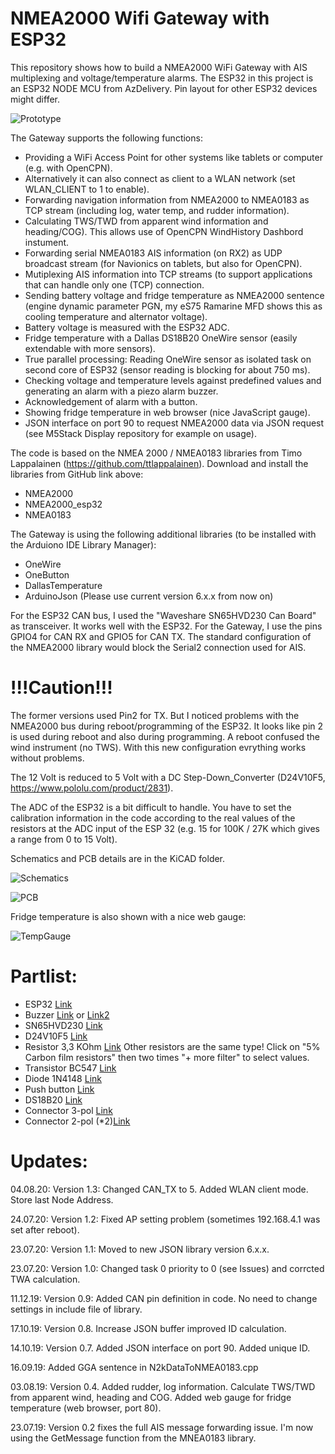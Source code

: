 # NMEA2000 Wifi Gateway with ESP32
This repository shows how to build a NMEA2000 WiFi Gateway with AIS multiplexing and voltage/temperature alarms.
The ESP32 in this project is an ESP32 NODE MCU from AzDelivery. Pin layout for other ESP32 devices might differ.

![Prototype](https://github.com/AK-Homberger/NMEA2000WifiGateway-with-ESP32/blob/master/Gateway%20Prototype.JPG)

The Gateway supports the following functions:

- Providing a WiFi Access Point for other systems like tablets or computer (e.g. with OpenCPN).
- Alternatively it can also connect as client to a WLAN network (set WLAN_CLIENT to 1 to enable).
- Forwarding navigation information from NMEA2000 to NMEA0183 as TCP stream (including log, water temp, and rudder information).
- Calculating TWS/TWD from apparent wind information and heading/COG). This allows use of OpenCPN WindHistory Dashbord instument.
- Forwarding serial NMEA0183 AIS information (on RX2) as UDP broadcast stream (for Navionics on tablets, but also for OpenCPN).
- Mutiplexing AIS information into TCP streams (to support applications that can handle only one (TCP) connection.
- Sending battery voltage and fridge temperature as NMEA2000 sentence (engine dynamic parameter PGN, my eS75 Ramarine MFD shows this as cooling temperature and alternator voltage).
- Battery voltage is measured with the ESP32 ADC.
- Fridge temperature with a Dallas DS18B20 OneWire sensor (easily extendable with more sensors).
- True parallel processing: Reading OneWire sensor as isolated task on second core of ESP32 (sensor reading is blocking for about 750 ms).
- Checking voltage and temperature levels against predefined values and generating an alarm with a piezo alarm buzzer.
- Acknowledgement of alarm with a button.
- Showing fridge temperature in web browser (nice JavaScript gauge).
- JSON interface on port 90 to request NMEA2000 data via JSON request (see M5Stack Display repository for example on usage).

The code is based on the NMEA 2000 / NMEA0183 libraries from Timo Lappalainen (https://github.com/ttlappalainen).
Download and install the libraries from GitHub link above:

- NMEA2000
- NMEA2000_esp32
- NMEA0183

The Gateway is using the following additional libraries (to be installed with the Arduiono IDE Library Manager):

- OneWire
- OneButton
- DallasTemperature
- ArduinoJson (Please use current version 6.x.x from now on)

For the ESP32 CAN bus, I used the "Waveshare SN65HVD230 Can Board" as transceiver. It works well with the ESP32.
For the Gateway, I use the pins GPIO4 for CAN RX and GPIO5 for CAN TX. The standard configuration of the NMEA2000 library would block the Serial2 connection used for AIS.

# !!!Caution!!! 
The former versions used Pin2 for TX. But I noticed problems with the NMEA2000 bus during reboot/programming of the ESP32. It looks like pin 2 is used during reboot and also during programming. A reboot confused the wind instrument (no TWS). With this new configuration evrything works without problems.

The 12 Volt is reduced to 5 Volt with a DC Step-Down_Converter (D24V10F5, https://www.pololu.com/product/2831).

The ADC of the ESP32 is a bit difficult to handle. You have to set the calibration information in the code according to the real values of the resistors at the ADC input of the ESP 32 (e.g. 15 for 100K / 27K which gives a range from 0 to 15 Volt).

Schematics and PCB details are in the KiCAD folder.

![Schematics](https://github.com/AK-Homberger/NMEA2000WifiGateway-with-ESP32/blob/master/KiCAD/ESP32WifiAisTempVolt2/ESP32WifiAisTempVolt2.png)

![PCB](https://github.com/AK-Homberger/NMEA2000WifiGateway-with-ESP32/blob/master/KiCAD/ESP32WifiAisTempVolt2/ESP32WifiAisTempVolt2-PCB.png)

Fridge temperature is also shown with a nice web gauge:

![TempGauge](https://github.com/AK-Homberger/NMEA2000WifiGateway-with-ESP32/blob/master/TempGauge.png)

# Partlist:

- ESP32 [Link](https://www.amazon.de/AZDelivery-NodeMCU-Development-Nachfolgermodell-ESP8266/dp/B071P98VTG/ref=sxts_sxwds-bia-wc-drs3_0?__mk_de_DE=%C3%85M%C3%85%C5%BD%C3%95%C3%91&cv_ct_cx=ESP32&dchild=1&keywords=ESP32) 
- Buzzer  [Link](https://www.makershop.de/en/module/audio/aktiver-summer/) or [Link2](https://www.conrad.de/de/p/makerfactory-mf-6402168-aktiver-summer-2134056.html)
- SN65HVD230 [Link](https://www.amazon.de/SN65HVD230-Board-Connecting-Communication-Development/dp/B00KM6XMXO/ref=sxts_sxwds-bia-wc-drs1_0?__mk_de_DE=%C3%85M%C3%85%C5%BD%C3%95%C3%91&cv_ct_cx=SN65HVD230&dchild=1&keywords=SN65HVD230&pd_rd_i=B00KM6XMXO&pd_rd_r=0000ea9b-16c8-4bfc-bb40-b71623633214&pd_rd_w=VecN7&pd_rd_wg=VRb2Q&pf_rd_p=578deb70-f9b7-4aa5-9f96-98765f2717c8&pf_rd_r=H8X4ND0GD8MN6WH9H17A&psc=1&qid=1601309172&s=industrial&sr=1-1-5a42e879-3844-4142-9c14-e77fe027c877)
- D24V10F5 [Link](https://eckstein-shop.de/Pololu-5V-1A-Step-Down-Spannungsregler-D24V10F5)
- Resistor 3,3 KOhm [Link](https://www.reichelt.de/widerstand-kohleschicht-3-3-kohm-0207-250-mw-5--1-4w-3-3k-p1397.html?search=widerstand+250+mw+3k3) Other resistors are the same type! Click on "5% Carbon film resistors" then two times "+ more filter" to select values.
- Transistor BC547 [Link](https://www.reichelt.de/bipolartransistor-npn-45v-0-1a-0-5w-to-92-bc-547b-dio-p219082.html?search=BC547)
- Diode 1N4148 [Link](https://www.reichelt.de/schalt-diode-100-v-150-ma-do-35-1n-4148-p1730.html?search=1n4148)
- Push button [Link](https://www.reichelt.de/miniatur-drucktaster-0-5a-24vac-1x-ein-rt-t-250a-rt-p31772.html?&trstct=pol_12&nbc=1)
- DS18B20 [Link](https://www.reichelt.com/shelly-temperatur-sensor-ds18b20-shelly-ds18b20-p287127.html?&trstct=pos_1&nbc=1)
- Connector 3-pol [Link](https://www.reichelt.com/de/en/3-pin-terminal-strip-spacing-3-5-akl-059-03-p36599.html?&nbc=1)
- Connector 2-pol (*2)[Link](https://www.reichelt.com/de/en/2-pin-terminal-strip-spacing-3-5-akl-059-02-p36598.html?&nbc=1)





# Updates:
04.08.20: Version 1.3: Changed CAN_TX to 5. Added WLAN client mode. Store last Node Address.

24.07.20: Version 1.2: Fixed AP setting problem (sometimes 192.168.4.1 was set after reboot).

23.07.20: Version 1.1: Moved to new JSON library version 6.x.x.

23.07.20: Version 1.0: Changed task 0 priority to 0 (see Issues) and corrcted TWA calculation.

11.12.19: Version 0.9: Added CAN pin definition in code. No need to change settings in include file of library.

17.10.19: Version 0.8. Increase JSON buffer improved ID calculation.

14.10.19: Version 0.7. Added JSON interface on port 90. Added unique ID.

16.09.19: Added GGA sentence in N2kDataToNMEA0183.cpp

03.08.19: Version 0.4. Added rudder, log information. Calculate TWS/TWD from apparent wind, heading and COG. Added web gauge for fridge temperature (web browser, port 80).

23.07.19: Version 0.2 fixes the full AIS message forwarding issue. I'm now using the GetMessage function from the MNEA0183 library.
